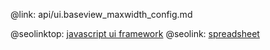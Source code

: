 @link: api/ui.baseview_maxwidth_config.md

@seolinktop: [javascript ui framework](https://webix.com)
@seolink: [spreadsheet](https://webix.com/spreadsheet/)